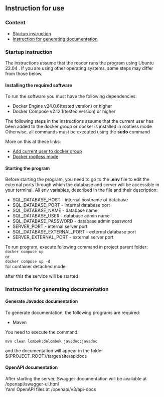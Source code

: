 <h2>Instruction for use</h2>
<h3 style="font-weight: bold">Content</h4>
<ul>
    <li><a href="#startup">Startup instruction</a></li>
    <li><a href="#documentation">Instruction for generating documentation</a></li>
</ul>
<h3><a name="startup"></a>Startup instruction</h3>
<p>The instructions assume that the reader runs the program using Ubuntu 22.04 . 
If you are using other operating systems, some steps may differ from those below.</p>
<h4>Installing the required software</h4>
<p>To run the software you must have the following dependencies:</p>
<ul>
<li>Docker Engine v24.0.6(tested version) or higher</li>
<li>Docker Compose v2.12.1(tested version) or higher</li>
</ul>
<p>The following steps in the instructions assume that the current user has been added to the docker group or docker is installed in rootless mode
Otherwise, all commands must be executed using the <b>sudo</b> command</p>
<p>More on this at these links:</p>
<ul>
<li><a href="https://docs.docker.com/engine/install/linux-postinstall/">Add current user to docker group</a></li>
<li><a href="https://docs.docker.com/engine/security/rootless/">Docker rootless mode</a></li>
</ul>
<h4>Starting the program</h4>
<p>
Before starting the program, you need to go to the <b>.env</b> file to edit the external ports through which the database and server will be accessible in your terminal.
All env variables, described in the file and their description:
</p>
<ul>
<li>SQL_DATABASE_HOST - internal hostname of database</li>
<li>SQL_DATABASE_PORT - internal database port</li>
<li>SQL_DATABASE_NAME - database name</li>
<li>SQL_DATABASE_USER - database admin name</li>
<li>SQL_DATABASE_PASSWORD - database admin password</li>
<li>SERVER_PORT - internal server port</li>
<li>SQL_DATABASE_EXTERNAL_PORT - external database port</li>
<li>SERVER_EXTERNAL_PORT - external server port</li>
</ul>
<p>To run program, execute following command in project parent folder: <br>
<code>docker compose up</code><br>or<br><code>docker compose up -d </code><br>for container detached mode</p>
<p>after this the service will be started</p>
<h3><a name="documentation"></a>Instruction for generating documentation</h3>
<h4>Generate Javadoc documentation</h4>
<p>To generate documentation, the following programs are required:</p>
<ul>
<li>Maven</li>
</ul>
<p>You need to execute the command:</p>
<code>mvn clean lombok:delombok javadoc:javadoc</code>
<p>and the documentation will appear in the folder ${PROJECT_ROOT}/target/site/apidocs</p>
<h4>OpenAPI documentation</h4>
<p>After starting the server, Swagger documentation will be available at /openapi/swagger-ui.html
<br>Yaml OpenAPI files at /openapi/v3/api-docs</p>
